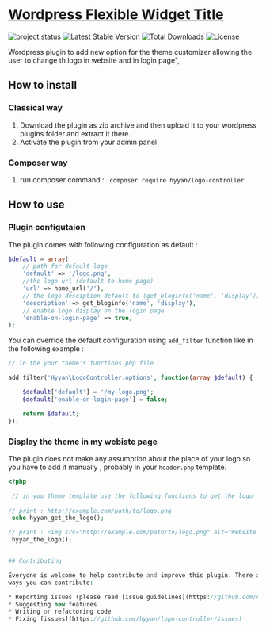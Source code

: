 # [Wordpress Flexible Widget Title ](https://github.com/hyyan/logo-controller/)

[![project status](http://stillmaintained.com/hyyan/logo-controller.png)](http://stillmaintained.com/hyyan/logo-controller)
[![Latest Stable Version](https://poser.pugx.org/hyyan/logo-controller/v/stable.svg)](https://packagist.org/packages/hyyan/logo-controller)
[![Total Downloads](https://poser.pugx.org/hyyan/logo-controller/downloads.svg)](https://packagist.org/packages/hyyan/logo-controller)
[![License](https://poser.pugx.org/hyyan/logo-controller/license.svg)](https://packagist.org/packages/hyyan/logo-controller)

Wordpress plugin to add new option for the theme customizer allowing the user to 
change th logo in website and in login page",


## How to install

### Classical way
    
1. Download the plugin as zip archive and then upload it to your wordpress plugins folder and 
extract it there.
2. Activate the plugin from your admin panel

### Composer way

1. run composer command : ``` composer require hyyan/logo-controller```

## How to use

### Plugin configutaion

The plugin comes with following configuration as default :

```php
$default = array(
    // path for default logo 
    'default' => '/logo.png',
    //the logo url (default to home page)
    'url' => home_url('/'),
    // the logo desciption default to (get_bloginfo('name', 'display')) 
    'description' => get_bloginfo('name', 'display'),
    // enable logo display on the login page
    'enable-on-login-page' => true,
);
```

You can override the default configuration using ```add_filter``` function like 
in the following example :

```php
// in the your theme's functions.php file

add_filter('Hyyan\LogoController.options', function(array $default) {

    $default['default'] = '/my-logo.png';
    $default['enable-on-login-page'] = false;

    return $default;
});
```

### Display the theme in my webiste page

The plugin does not make any assumption about the place of your logo so you have
to add it manually , probably in your ```header.php``` template.

```php
<?php 

 // in you theme template use the following functions to get the logo
  
// print : http://example.com/path/to/logo.png 
 echo hyyan_get_the_logo(); 

// print : <img src="http://example.com/path/to/logo.png" alt="Website Title">    
 hyyan_the_logo(); 


## Contributing

Everyone is welcome to help contribute and improve this plugin. There are several 
ways you can contribute:

* Reporting issues (please read [issue guidelines](https://github.com/necolas/issue-guidelines))
* Suggesting new features
* Writing or refactoring code
* Fixing [issues](https://github.com/hyyan/logo-controller/issues)

